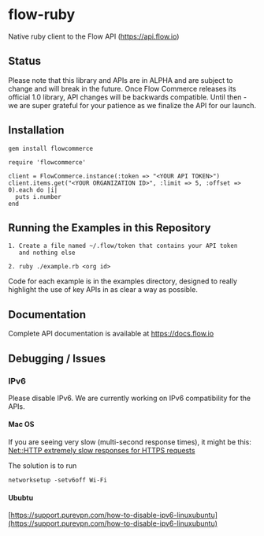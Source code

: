 # flow-ruby

Native ruby client to the Flow API (https://api.flow.io)

## Status

Please note that this library and APIs are in ALPHA and are subject to
change and will break in the future. Once Flow Commerce releases its
official 1.0 library, API changes will be backwards compatible. Until
then - we are super grateful for your patience as we finalize the API
for our launch.

## Installation

    gem install flowcommerce

    require 'flowcommerce'

    client = FlowCommerce.instance(:token => "<YOUR API TOKEN>")
    client.items.get("<YOUR ORGANIZATION ID>", :limit => 5, :offset => 0).each do |i|
      puts i.number
    end
     

## Running the Examples in this Repository

    1. Create a file named ~/.flow/token that contains your API token
       and nothing else

    2. ruby ./example.rb <org id>

Code for each example is in the examples directory, designed to really
highlight the use of key APIs in as clear a way as possible.


## Documentation

Complete API documentation is available at https://docs.flow.io

## Debugging / Issues

### IPv6

Please disable IPv6. We are currently working on IPv6 compatibility for the APIs.

#### Mac OS

If you are seeing very slow (multi-second response times), it might be this: [Net::HTTP extremely slow responses for HTTPS requests](http://stackoverflow.com/questions/29945204/nethttp-extremely-slow-responses-for-https-requests)

The solution is to run

```networksetup -setv6off Wi-Fi```

#### Ububtu

[https://support.purevpn.com/how-to-disable-ipv6-linuxubuntu](https://support.purevpn.com/how-to-disable-ipv6-linuxubuntu)
